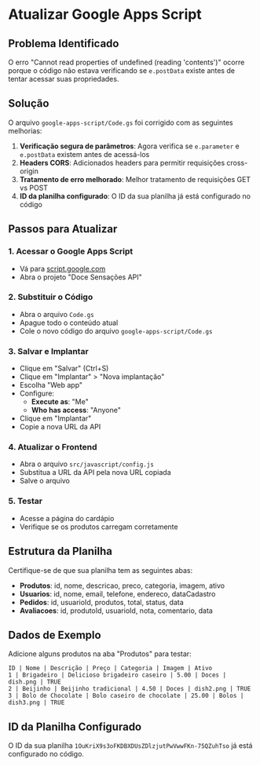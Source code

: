# Atualizar Google Apps Script

## Problema Identificado
O erro "Cannot read properties of undefined (reading 'contents')" ocorre porque o código não estava verificando se `e.postData` existe antes de tentar acessar suas propriedades.

## Solução
O arquivo `google-apps-script/Code.gs` foi corrigido com as seguintes melhorias:

1. **Verificação segura de parâmetros**: Agora verifica se `e.parameter` e `e.postData` existem antes de acessá-los
2. **Headers CORS**: Adicionados headers para permitir requisições cross-origin
3. **Tratamento de erro melhorado**: Melhor tratamento de requisições GET vs POST
4. **ID da planilha configurado**: O ID da sua planilha já está configurado no código

## Passos para Atualizar

### 1. Acessar o Google Apps Script
- Vá para [script.google.com](https://script.google.com)
- Abra o projeto "Doce Sensações API"

### 2. Substituir o Código
- Abra o arquivo `Code.gs`
- Apague todo o conteúdo atual
- Cole o novo código do arquivo `google-apps-script/Code.gs`

### 3. Salvar e Implantar
- Clique em "Salvar" (Ctrl+S)
- Clique em "Implantar" > "Nova implantação"
- Escolha "Web app"
- Configure:
  - **Execute as**: "Me"
  - **Who has access**: "Anyone"
- Clique em "Implantar"
- Copie a nova URL da API

### 4. Atualizar o Frontend
- Abra o arquivo `src/javascript/config.js`
- Substitua a URL da API pela nova URL copiada
- Salve o arquivo

### 5. Testar
- Acesse a página do cardápio
- Verifique se os produtos carregam corretamente

## Estrutura da Planilha
Certifique-se de que sua planilha tem as seguintes abas:
- **Produtos**: id, nome, descricao, preco, categoria, imagem, ativo
- **Usuarios**: id, nome, email, telefone, endereco, dataCadastro
- **Pedidos**: id, usuarioId, produtos, total, status, data
- **Avaliacoes**: id, produtoId, usuarioId, nota, comentario, data

## Dados de Exemplo
Adicione alguns produtos na aba "Produtos" para testar:
```
ID | Nome | Descrição | Preço | Categoria | Imagem | Ativo
1 | Brigadeiro | Delicioso brigadeiro caseiro | 5.00 | Doces | dish.png | TRUE
2 | Beijinho | Beijinho tradicional | 4.50 | Doces | dish2.png | TRUE
3 | Bolo de Chocolate | Bolo caseiro de chocolate | 25.00 | Bolos | dish3.png | TRUE
```

## ID da Planilha Configurado
O ID da sua planilha `1OuKriX9s3oFKDBXDUsZDlzjutPwVwwFKn-75QZuhTso` já está configurado no código. 